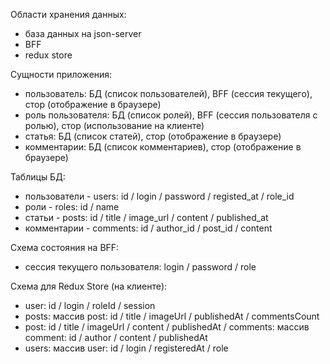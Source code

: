 Области хранения данных:

-   база данных на json-server
-   BFF
-   redux store

Сущности приложения:

-   пользователь: БД (список пользователей), BFF (сессия текущего), стор (отображение
    в браузере)
-   роль пользователя: БД (список ролей), BFF (сессия пользователя с ролью), стор
    (использование на клиенте)
-   статья: БД (список статей), стор (отображение в браузере)
-   комментарии: БД (список комментариев), стор (отображение в браузере)

Таблицы БД:

-   пользователи - users: id / login / password / registed_at / role_id
-   роли - roles: id / name
-   статьи - posts: id / title / image_url / content / published_at
-   комментарии - comments: id / author_id / post_id / content

Схема состояния на BFF:

-   сессия текущего пользователя: login / password / role

Схема для Redux Store (на клиенте):

-   user: id / login / roleId / session
-   posts: массив post: id / title / imageUrl / publishedAt / commentsCount
-   post: id / title / imageUrl / content / publishedAt / comments: массив comment: id / author / content / publishedAt
-   users: массив user: id / login / registeredAt / role

